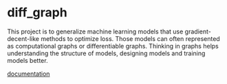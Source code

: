 # diff_graph
This project is to generalize machine learning models that use gradient-decent-like methods to optimize loss.
Those models can often represented as computational graphs or differentiable graphs. Thinking in graphs helps understanding the structure of models, designing models and training models better.  

[documentation](https://github.com/thisisi3/diff_graph/blob/master/docs/diff_graph.pdf)

